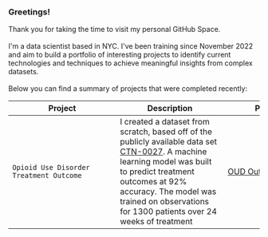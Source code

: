 ### Greetings!
Thank you for taking the time to visit my personal GitHub Space. <br>
<br>
I'm a data scientist based in NYC.  I've been training since November 2022 and aim to build a portfolio of interesting projects to identify current technologies and techniques to achieve meaningful insights from complex datasets.<br>
<br>
Below you can find a summary of projects that were completed recently:<br>

| <div style="width:200px">Project</div> |<div style="width:200px">Description</div>|<div style="width:200px">Project URL</div>|
| ---------------------------------------| ------------------------------------- |-------------------------------------|
| `Opioid Use Disorder Treatment Outcome`|I created a dataset from scratch, based off of the publicly available data set [CTN-0027](https://datashare.nida.nih.gov/study/nida-ctn-0027). A machine learning model was built to predict treatment outcomes at 92% accuracy.  The model was trained on observations for 1300 patients over 24 weeks of treatment|[OUD Outcome](https://github.com/DanHerman212/oud_treatment_outcomeg)
<!--
**DanHerman212/danherman212** is a ✨ _special_ ✨ repository because its `README.md` (this file) appears on your GitHub profile.

Here are some ideas to get you started:

- 🔭 I’m currently working on ...
- 🌱 I’m currently learning ...
- 👯 I’m looking to collaborate on ...
- 🤔 I’m looking for help with ...
- 💬 Ask me about ...
- 📫 How to reach me: ...
- 😄 Pronouns: ...
- ⚡ Fun fact: ...
-->

